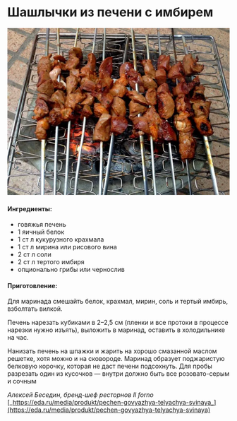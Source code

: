 # Шашлычки из печени с имбирем

![](../pics/kouah-liver-brochettes-nada-740x555.jpg.webp)

#### Ингредиенты:

* говяжья печень
* 1 яичный белок
* 1 ст л кукурузного крахмала
* 1 ст л мирина или рисового вина
* 2 ст л соли
* 2 ст л тертого имбиря
* опционально грибы или чернослив

#### Приготовление:

Для маринада смешайть белок, крахмал, мирин, соль и тертый имбирь, взболтать вилкой.

Печень нарезать кубиками в 2–2,5 см \(пленки и все протоки в процессе нарезки нужно изъять\), выложить в маринад, оставить в холодильнике на час. 

Нанизать печень на шпажки и жарить на хорошо смазанной маслом решетке, хотя можно и на сковороде. Маринад образует поджаристую белковую корочку, которая не даст печени подсохнуть. Для пробы разрезать один из кусочков — внутри должно быть все розовато-серым и сочным

_Алексей Беседин, бренд-шеф ресторнов Il forno_ [_https://eda.ru/media/produkt/pechen-govyazhya-telyachya-svinaya_](https://eda.ru/media/produkt/pechen-govyazhya-telyachya-svinaya)

